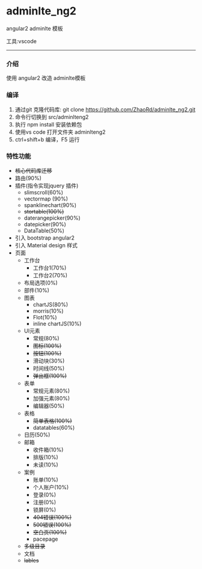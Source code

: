 # adminlte_ng2
angular2   adminlte 模板

工具:vscode

---
### 介绍
使用 angular2 改造 adminlte模板

### 编译
1. 通过git 克隆代码库:  git clone https://github.com/ZhaoRd/adminlte_ng2.git
2. 命令行切换到 src/adminlteng2
3. 执行 npm install 安装依赖包
4. 使用vs code 打开文件夹 adminlteng2
5. ctrl+shift+b 编译，F5 运行

### 特性功能
* ~~核心代码库迁移~~
* 路由(90%)
* 插件(指令实现jquery 插件)
	* slimscroll(60%)
	* vectormap (90%)
	* spanklinechart(90%)
	* ~~stortable(100%)~~
	* daterangepicker(90%)
	* datepicker(90%)
	* DataTable(50%)
* 引入 bootstrap angular2
* 引入 Material design 样式
* 页面
	* 工作台
		* 工作台1(70%)
		* 工作台2(70%)
	* 布局选项(0%)
	* 部件(10%)
	* 图表
		* chartJS(80%)
		* morris(10%)
		* Flot(10%)
		* inline chartJS(10%)
	* UI元素
		* 常规(80%)
		* ~~图标(100%)~~
		* ~~按钮(100%)~~
		* 滑动块(30%)
		* 时间线(50%)
		* ~~弹出框(100%)~~
	* 表单
		* 常规元素(80%)
		* 加强元素(80%)
		* 编辑器(50%)
	* 表格
		* ~~简单表格(100%)~~
		* datatables(60%)
	* 日历(50%)
	* 邮箱
		* 收件箱(10%)
		* 排版(10%)
		* 未读(10%)
	* 案例
		* 账单(10%)
		* 个人账户(10%)
		* 登录(0%)
		* 注册(0%)
		* 锁屏(0%)
		* ~~404错误(100%)~~
		* ~~500错误(100%)~~
		* ~~空白页(100%)~~
		* pacepage
	* ~~多级目录~~
	* 文档
	* ~~lables~~



